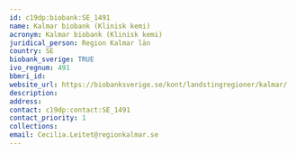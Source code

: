 ```yaml
---
id: c19dp:biobank:SE_1491
name: Kalmar biobank (Klinisk kemi)
acronym: Kalmar biobank (Klinisk kemi)
juridical_person: Region Kalmar län
country: SE
biobank_sverige: TRUE
ivo_regnum: 491
bbmri_id:
website_url: https://biobanksverige.se/kont/landstingregioner/kalmar/
description:
address:
contact: c19dp:contact:SE_1491
contact_priority: 1
collections:
email: Cecilia.Leitet@regionkalmar.se
---
```

